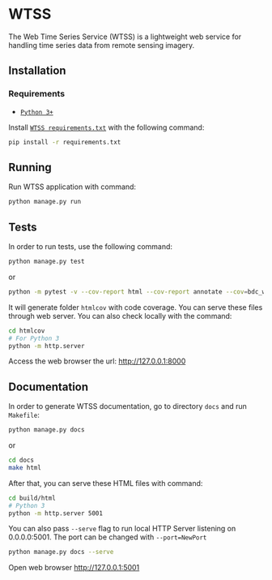 # WTSS

The Web Time Series Service (WTSS) is a lightweight web service for handling time series data from remote sensing imagery.

## Installation

### Requirements

- [`Python 3+`](https://python.org)

Install [`WTSS requirements.txt`](./requirements.txt) with the following command:

```bash
pip install -r requirements.txt
```

## Running

Run WTSS application with command:

```bash
python manage.py run
```

## Tests

In order to run tests, use the following command:

```bash
python manage.py test
```

or

```bash
python -m pytest -v --cov-report html --cov-report annotate --cov=bdc_wtss tests/
```

It will generate folder `htmlcov` with code coverage. You can serve these files through web server. You can also
check locally with the command:

```bash
cd htmlcov
# For Python 3
python -m http.server
```

Access the web browser the url: http://127.0.0.1:8000


## Documentation

In order to generate WTSS documentation, go to directory `docs` and run `Makefile`:

```bash
python manage.py docs
```

or

```bash
cd docs
make html
```

After that, you can serve these HTML files with command:

```bash
cd build/html
# Python 3
python -m http.server 5001
```

You can also pass `--serve` flag to run local HTTP Server listening on 0.0.0.0:5001. The port can be changed with `--port=NewPort`

```bash
python manage.py docs --serve
```

Open web browser http://127.0.0.1:5001